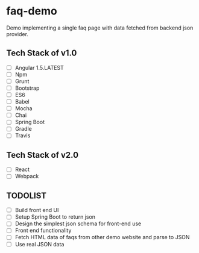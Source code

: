 # faq-demo

Demo implementing a single faq page with data fetched from backend json provider.

## Tech Stack of v1.0

* [ ] Angular 1.5.LATEST
* [ ] Npm
* [ ] Grunt
* [ ] Bootstrap
* [ ] ES6
* [ ] Babel
* [ ] Mocha
* [ ] Chai
* [ ] Spring Boot
* [ ] Gradle
* [ ] Travis

## Tech Stack of v2.0

* [ ] React
* [ ] Webpack

## TODOLIST

* [ ] Build front end UI
* [ ] Setup Spring Boot to return json
* [ ] Design the simplest json schema for front-end use
* [ ] Front end functionality
* [ ] Fetch HTML data of faqs from other demo website and parse to JSON
* [ ] Use real JSON data
